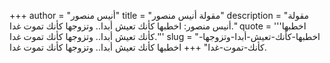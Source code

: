 +++
author = "أنيس منصور"
title = "مقولة أنيس منصور"
description = "مقولة أنيس منصور: اخطبها كأنك تعيش أبدا.. وتزوجها كأنك تموت غدا."
quote = '''اخطبها كأنك تعيش أبدا.. وتزوجها كأنك تموت غدا.'''
slug = "اخطبها-كأنك-تعيش-أبدا-وتزوجها-كأنك-تموت-غدا"
+++
اخطبها كأنك تعيش أبدا.. وتزوجها كأنك تموت غدا.
